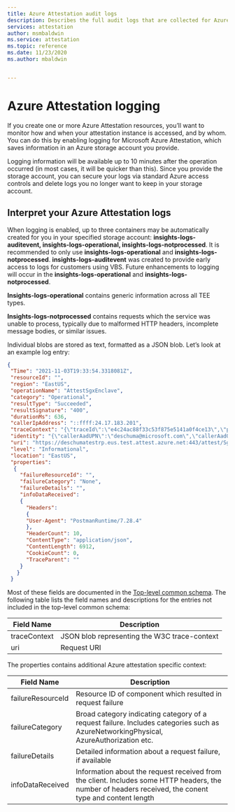```yaml
---
title: Azure Attestation audit logs
description: Describes the full audit logs that are collected for Azure Attestation
services: attestation
author: msmbaldwin
ms.service: attestation
ms.topic: reference
ms.date: 11/23/2020
ms.author: mbaldwin


---
```


# Azure Attestation logging

If you create one or more Azure Attestation resources, you’ll want to monitor how and when your attestation instance is accessed, and by whom. You can do this by enabling logging for Microsoft Azure Attestation, which saves information in an Azure storage account you provide.  

Logging information will be available up to 10 minutes after the operation occurred (in most cases, it will be quicker than this). Since you provide the storage account, you can secure your logs via standard Azure access controls and delete logs you no longer want to keep in your storage account. 

## Interpret your Azure Attestation logs

When logging is enabled, up to three containers may be automatically created for you in your specified storage account:  **insights-logs-auditevent, insights-logs-operational, insights-logs-notprocessed**. It is recommended to only use **insights-logs-operational** and **insights-logs-notprocessed**. **insights-logs-auditevent** was created to provide early access to logs for customers using VBS. Future enhancements to logging will occur in the **insights-logs-operational** and **insights-logs-notprocessed**.  

**Insights-logs-operational** contains generic information across all TEE types. 

**Insights-logs-notprocessed** contains requests which the service was unable to process, typically due to malformed HTTP headers, incomplete message bodies, or similar issues.  

Individual blobs are stored as text, formatted as a JSON blob. Let’s look at an example log entry: 


```json
{  
 "Time": "2021-11-03T19:33:54.3318081Z", 
 "resourceId": "", 
 "region": "EastUS", 
 "operationName": "AttestSgxEnclave", 
 "category": "Operational", 
 "resultType": "Succeeded", 
 "resultSignature": "400", 
 "durationMs": 636, 
 "callerIpAddress": "::ffff:24.17.183.201", 
 "traceContext": "{\"traceId\":\"e4c24ac88f33c53f875e5141a0f4ce13\",\"parentId\":\"0000000000000000\",}", 
 "identity": "{\"callerAadUPN\":\"deschuma@microsoft.com\",\"callerAadObjectId\":\"6ab02abe-6ca2-44ac-834d-42947dbde2b2\",\"callerId\":\"deschuma@microsoft.com\"}",
 "uri": "https://deschumatestrp.eus.test.attest.azure.net:443/attest/SgxEnclave?api-version=2018-09-01-preview", 
 "level": "Informational", 
 "location": "EastUS", 
 "properties": 
  { 
    "failureResourceId": "", 
    "failureCategory": "None", 
    "failureDetails": "", 
    "infoDataReceived": 
    { 
      "Headers": 
      { 
      "User-Agent": "PostmanRuntime/7.28.4" 
      }, 
      "HeaderCount": 10,
      "ContentType": "application/json",
      "ContentLength": 6912, 
      "CookieCount": 0, 
      "TraceParent": "" 
    } 
   } 
 } 
```

Most of these fields are documented in the [Top-level common schema](/azure-monitor/essentials/resource-logs-schema#top-level-common-schema). The following table lists the field names and descriptions for the entries not included in the top-level common schema: 

|     Field Name                           |     Description                                                                         |
|------------------------------------------|-----------------------------------------------------------------------------------------------|
|     traceContext                        |     JSON blob representing the W3C trace-context |
|    uri                       |     Request URI  |

The properties contains additional Azure attestation specific context: 

|     Field Name                           |     Description                                                                         |
|------------------------------------------|-----------------------------------------------------------------------------------------------|
|     failureResourceId                        |     Resource ID of component which resulted in request failure  |
|    failureCategory                       |     Broad category indicating category of a request failure. Includes categories such as AzureNetworkingPhysical, AzureAuthorization etc.   |
|    failureDetails                       |     Detailed information about a request failure, if available   |
|    infoDataReceived                       |     Information about the request received from the client. Includes some HTTP headers, the number of headers received, the conent type and content length    |
